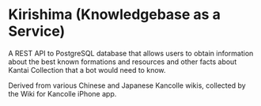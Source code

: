 Kirishima (Knowledgebase as a Service)
======================================

A REST API to PostgreSQL database that allows users to obtain information about the best known formations and resources and other facts about Kantai Collection that a bot would need to know. 

Derived from various Chinese and Japanese Kancolle wikis, collected by the Wiki for Kancolle iPhone app.
